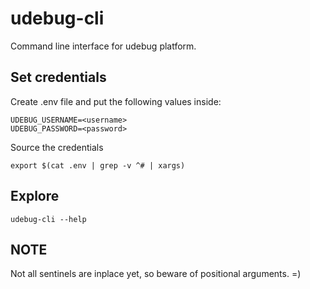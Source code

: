# udebug-cli

Command line interface for udebug platform.


## Set credentials

Create .env file and put the following values inside:
```
UDEBUG_USERNAME=<username>
UDEBUG_PASSWORD=<password>
```

Source the credentials

```
export $(cat .env | grep -v ^# | xargs)
```

## Explore

```
udebug-cli --help
```

## NOTE

Not all sentinels are inplace yet, so beware of positional arguments. =)